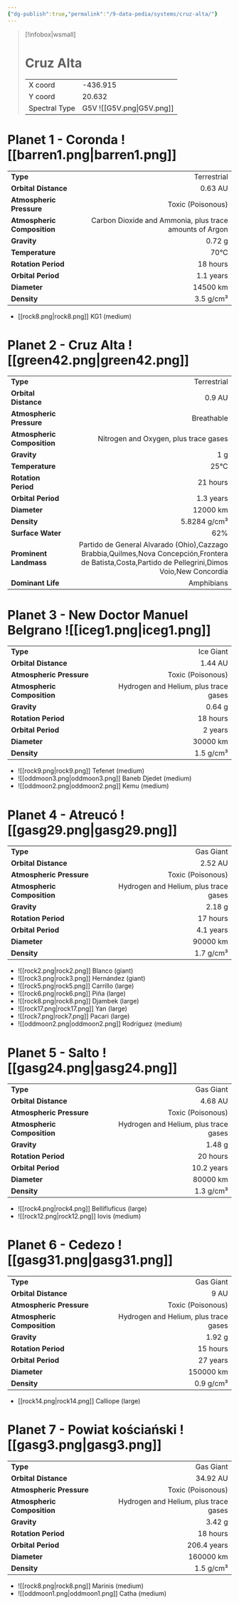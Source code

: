 ```yaml
---
{"dg-publish":true,"permalink":"/9-data-pedia/systems/cruz-alta/"}
---
```


> [!infobox|wsmall]
> # Cruz Alta
> | | |
> | - | - |
> | X coord | -436.915 |
> | Y coord| 20.632 |
> | Spectral Type | G5V ![[G5V.png\|G5V.png]] |

# Planet 1 - Coronda ![[barren1.png\|barren1.png]]
|                             |                           |
| --------------------------- | -------------------------:|
| **Type**                    |             Terrestrial |
| **Orbital Distance**        |   0.63 AU |
| **Atmospheric Pressure**    |       Toxic (Poisonous) |
| **Atmospheric Composition** |      Carbon Dioxide and Ammonia, plus trace amounts of Argon |
| **Gravity**                 |        0.72 g |
| **Temperature**             |    70°C |
| **Rotation Period**         |  18 hours |
| **Orbital Period** | 1.1 years |
| **Diameter**                |      14500 km | 
| **Density**                 |    3.5 g/cm³ |



- [[rock8.png\|rock8.png]] KG1 (medium)

# Planet 2 - Cruz Alta ![[green42.png\|green42.png]]
|                             |                           |
| --------------------------- | -------------------------:|
| **Type**                    |             Terrestrial |
| **Orbital Distance**        |   0.9 AU |
| **Atmospheric Pressure**    |       Breathable |
| **Atmospheric Composition** |      Nitrogen and Oxygen, plus trace gases |
| **Gravity**                 |        1 g |
| **Temperature**             |    25°C |
| **Rotation Period**         |  21 hours |
| **Orbital Period** | 1.3 years |
| **Diameter**                |      12000 km | 
| **Density**                 |    5.8284 g/cm³ |
| **Surface Water**           |           62% | 
| **Prominent Landmass**      |         Partido de General Alvarado (Ohio),Cazzago Brabbia,Quilmes,Nova Concepción,Frontera de Batista,Costa,Partido de Pellegrini,Dimos Voio,New Concordia | 
| **Dominant Life**           |         Amphibians |





# Planet 3 - New Doctor Manuel Belgrano ![[iceg1.png\|iceg1.png]]
|                             |                           |
| --------------------------- | -------------------------:|
| **Type**                    |             Ice Giant |
| **Orbital Distance**        |   1.44 AU |
| **Atmospheric Pressure**    |       Toxic (Poisonous) |
| **Atmospheric Composition** |      Hydrogen and Helium, plus trace gases |
| **Gravity**                 |        0.64 g |
| **Rotation Period**         |  18 hours |
| **Orbital Period** | 2 years |
| **Diameter**                |      30000 km | 
| **Density**                 |    1.5 g/cm³ |



- ![[rock9.png\|rock9.png]] Tefenet (medium)
- ![[oddmoon3.png\|oddmoon3.png]] Baneb Djedet (medium)
- ![[oddmoon2.png\|oddmoon2.png]] Kemu (medium)


# Planet 4 - Atreucó ![[gasg29.png\|gasg29.png]]
|                             |                           |
| --------------------------- | -------------------------:|
| **Type**                    |             Gas Giant |
| **Orbital Distance**        |   2.52 AU |
| **Atmospheric Pressure**    |       Toxic (Poisonous) |
| **Atmospheric Composition** |      Hydrogen and Helium, plus trace gases |
| **Gravity**                 |        2.18 g |
| **Rotation Period**         |  17 hours |
| **Orbital Period** | 4.1 years |
| **Diameter**                |      90000 km | 
| **Density**                 |    1.7 g/cm³ |



- ![[rock2.png\|rock2.png]] Blanco (giant)
- ![[rock3.png\|rock3.png]] Hernández (giant)
- ![[rock5.png\|rock5.png]] Carrillo (large)
- ![[rock6.png\|rock6.png]] Piña (large)
- ![[rock8.png\|rock8.png]] Djambek (large)
- ![[rock17.png\|rock17.png]] Yan (large)
- ![[rock7.png\|rock7.png]] Pacari (large)
- ![[oddmoon2.png\|oddmoon2.png]] Rodríguez (medium)


# Planet 5 - Salto ![[gasg24.png\|gasg24.png]]
|                             |                           |
| --------------------------- | -------------------------:|
| **Type**                    |             Gas Giant |
| **Orbital Distance**        |   4.68 AU |
| **Atmospheric Pressure**    |       Toxic (Poisonous) |
| **Atmospheric Composition** |      Hydrogen and Helium, plus trace gases |
| **Gravity**                 |        1.48 g |
| **Rotation Period**         |  20 hours |
| **Orbital Period** | 10.2 years |
| **Diameter**                |      80000 km | 
| **Density**                 |    1.3 g/cm³ |



- ![[rock4.png\|rock4.png]] Bellifluficus (large)
- ![[rock12.png\|rock12.png]] Iovis (medium)


# Planet 6 - Cedezo ![[gasg31.png\|gasg31.png]]
|                             |                           |
| --------------------------- | -------------------------:|
| **Type**                    |             Gas Giant |
| **Orbital Distance**        |   9 AU |
| **Atmospheric Pressure**    |       Toxic (Poisonous) |
| **Atmospheric Composition** |      Hydrogen and Helium, plus trace gases |
| **Gravity**                 |        1.92 g |
| **Rotation Period**         |  15 hours |
| **Orbital Period** | 27 years |
| **Diameter**                |      150000 km | 
| **Density**                 |    0.9 g/cm³ |



- [[rock14.png\|rock14.png]] Calliope (large)

# Planet 7 - Powiat kościański ![[gasg3.png\|gasg3.png]]
|                             |                           |
| --------------------------- | -------------------------:|
| **Type**                    |             Gas Giant |
| **Orbital Distance**        |   34.92 AU |
| **Atmospheric Pressure**    |       Toxic (Poisonous) |
| **Atmospheric Composition** |      Hydrogen and Helium, plus trace gases |
| **Gravity**                 |        3.42 g |
| **Rotation Period**         |  18 hours |
| **Orbital Period** | 206.4 years |
| **Diameter**                |      160000 km | 
| **Density**                 |    1.5 g/cm³ |



- ![[rock8.png\|rock8.png]] Marinis (medium)
- ![[oddmoon1.png\|oddmoon1.png]] Catha (medium)


